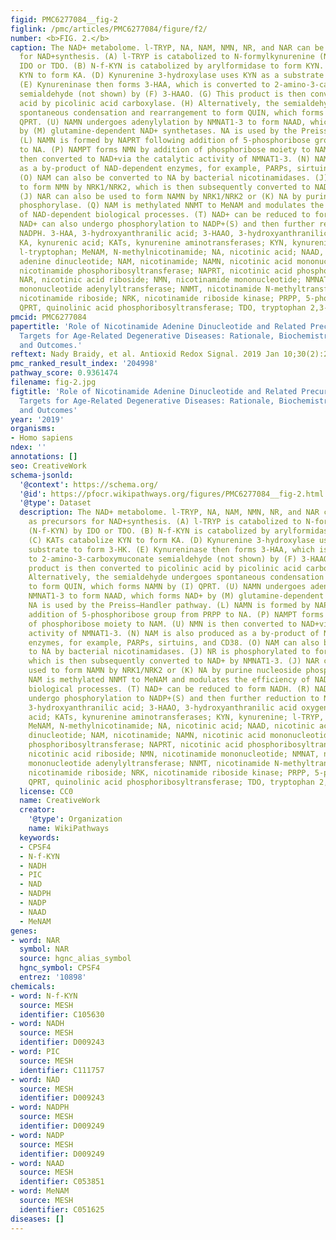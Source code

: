 ```yaml
---
figid: PMC6277084__fig-2
figlink: /pmc/articles/PMC6277084/figure/f2/
number: <b>FIG. 2.</b>
caption: The NAD+ metabolome. l-TRYP, NA, NAM, NMN, NR, and NAR can be used as precursors
  for NAD+synthesis. (A) l-TRYP is catabolized to N-formylkynurenine (N-f-KYN) by
  IDO or TDO. (B) N-f-KYN is catabolized by arylformidase to form KYN. (C) KATs catabolize
  KYN to form KA. (D) Kynurenine 3-hydroxylase uses KYN as a substrate to form 3-HK.
  (E) Kynureninase then forms 3-HAA, which is converted to 2-amino-3-carboxymuconate
  semialdehyde (not shown) by (F) 3-HAAO. (G) This product is then converted to picolinic
  acid by picolinic acid carboxylase. (H) Alternatively, the semialdehyde undergoes
  spontaneous condensation and rearrangement to form QUIN, which forms NAMN by (I)
  QPRT. (U) NAMN undergoes adenylylation by NMNAT1-3 to form NAAD, which forms NAD+
  by (M) glutamine-dependent NAD+ synthetases. NA is used by the Preiss–Handler pathway.
  (L) NAMN is formed by NAPRT following addition of 5-phosphoribose group from PRPP
  to NA. (P) NAMPT forms NMN by addition of phosphoribose moiety to NAM. (U) NMN is
  then converted to NAD+via the catalytic activity of NMNAT1-3. (N) NAM is also produced
  as a by-product of NAD-dependent enzymes, for example, PARPs, sirtuins, and CD38.
  (O) NAM can also be converted to NA by bacterial nicotinamidases. (J) NR is phosphorylated
  to form NMN by NRK1/NRK2, which is then subsequently converted to NAD+ by NMNAT1-3.
  (J) NAR can also be used to form NAMN by NRK1/NRK2 or (K) NA by purine nucleoside
  phosphorylase. (Q) NAM is methylated NNMT to MeNAM and modulates the efficiency
  of NAD-dependent biological processes. (T) NAD+ can be reduced to form NADH. (R)
  NAD+ can also undergo phosphorylation to NADP+(S) and then further reduction to
  NADPH. 3-HAA, 3-hydroxyanthranilic acid; 3-HAAO, 3-hydroxyanthranilic acid oxygenase;
  KA, kynurenic acid; KATs, kynurenine aminotransferases; KYN, kynurenine; l-TRYP,
  l-tryptophan; MeNAM, N-methylnicotinamide; NA, nicotinic acid; NAAD, nicotinic acid
  adenine dinucleotide; NAM, nicotinamide; NAMN, nicotinic acid mononucleotide; NAMPT,
  nicotinamide phosphoribosyltransferase; NAPRT, nicotinic acid phosphoribosyltransferase;
  NAR, nicotinic acid riboside; NMN, nicotinamide mononucleotide; NMNAT, nicotinamide
  mononucleotide adenylyltransferase; NNMT, nicotinamide N-methyltransferase; NR,
  nicotinamide riboside; NRK, nicotinamide riboside kinase; PRPP, 5-phosphoribosyl-1-pyrophosphate;
  QPRT, quinolinic acid phosphoribosyltransferase; TDO, tryptophan 2,3-dioxygenase.
pmcid: PMC6277084
papertitle: 'Role of Nicotinamide Adenine Dinucleotide and Related Precursors as Therapeutic
  Targets for Age-Related Degenerative Diseases: Rationale, Biochemistry, Pharmacokinetics,
  and Outcomes.'
reftext: Nady Braidy, et al. Antioxid Redox Signal. 2019 Jan 10;30(2):251-294.
pmc_ranked_result_index: '204998'
pathway_score: 0.9361474
filename: fig-2.jpg
figtitle: 'Role of Nicotinamide Adenine Dinucleotide and Related Precursors as Therapeutic
  Targets for Age-Related Degenerative Diseases: Rationale, Biochemistry, Pharmacokinetics,
  and Outcomes'
year: '2019'
organisms:
- Homo sapiens
ndex: ''
annotations: []
seo: CreativeWork
schema-jsonld:
  '@context': https://schema.org/
  '@id': https://pfocr.wikipathways.org/figures/PMC6277084__fig-2.html
  '@type': Dataset
  description: The NAD+ metabolome. l-TRYP, NA, NAM, NMN, NR, and NAR can be used
    as precursors for NAD+synthesis. (A) l-TRYP is catabolized to N-formylkynurenine
    (N-f-KYN) by IDO or TDO. (B) N-f-KYN is catabolized by arylformidase to form KYN.
    (C) KATs catabolize KYN to form KA. (D) Kynurenine 3-hydroxylase uses KYN as a
    substrate to form 3-HK. (E) Kynureninase then forms 3-HAA, which is converted
    to 2-amino-3-carboxymuconate semialdehyde (not shown) by (F) 3-HAAO. (G) This
    product is then converted to picolinic acid by picolinic acid carboxylase. (H)
    Alternatively, the semialdehyde undergoes spontaneous condensation and rearrangement
    to form QUIN, which forms NAMN by (I) QPRT. (U) NAMN undergoes adenylylation by
    NMNAT1-3 to form NAAD, which forms NAD+ by (M) glutamine-dependent NAD+ synthetases.
    NA is used by the Preiss–Handler pathway. (L) NAMN is formed by NAPRT following
    addition of 5-phosphoribose group from PRPP to NA. (P) NAMPT forms NMN by addition
    of phosphoribose moiety to NAM. (U) NMN is then converted to NAD+via the catalytic
    activity of NMNAT1-3. (N) NAM is also produced as a by-product of NAD-dependent
    enzymes, for example, PARPs, sirtuins, and CD38. (O) NAM can also be converted
    to NA by bacterial nicotinamidases. (J) NR is phosphorylated to form NMN by NRK1/NRK2,
    which is then subsequently converted to NAD+ by NMNAT1-3. (J) NAR can also be
    used to form NAMN by NRK1/NRK2 or (K) NA by purine nucleoside phosphorylase. (Q)
    NAM is methylated NNMT to MeNAM and modulates the efficiency of NAD-dependent
    biological processes. (T) NAD+ can be reduced to form NADH. (R) NAD+ can also
    undergo phosphorylation to NADP+(S) and then further reduction to NADPH. 3-HAA,
    3-hydroxyanthranilic acid; 3-HAAO, 3-hydroxyanthranilic acid oxygenase; KA, kynurenic
    acid; KATs, kynurenine aminotransferases; KYN, kynurenine; l-TRYP, l-tryptophan;
    MeNAM, N-methylnicotinamide; NA, nicotinic acid; NAAD, nicotinic acid adenine
    dinucleotide; NAM, nicotinamide; NAMN, nicotinic acid mononucleotide; NAMPT, nicotinamide
    phosphoribosyltransferase; NAPRT, nicotinic acid phosphoribosyltransferase; NAR,
    nicotinic acid riboside; NMN, nicotinamide mononucleotide; NMNAT, nicotinamide
    mononucleotide adenylyltransferase; NNMT, nicotinamide N-methyltransferase; NR,
    nicotinamide riboside; NRK, nicotinamide riboside kinase; PRPP, 5-phosphoribosyl-1-pyrophosphate;
    QPRT, quinolinic acid phosphoribosyltransferase; TDO, tryptophan 2,3-dioxygenase.
  license: CC0
  name: CreativeWork
  creator:
    '@type': Organization
    name: WikiPathways
  keywords:
  - CPSF4
  - N-f-KYN
  - NADH
  - PIC
  - NAD
  - NADPH
  - NADP
  - NAAD
  - MeNAM
genes:
- word: NAR
  symbol: NAR
  source: hgnc_alias_symbol
  hgnc_symbol: CPSF4
  entrez: '10898'
chemicals:
- word: N-f-KYN
  source: MESH
  identifier: C105630
- word: NADH
  source: MESH
  identifier: D009243
- word: PIC
  source: MESH
  identifier: C111757
- word: NAD
  source: MESH
  identifier: D009243
- word: NADPH
  source: MESH
  identifier: D009249
- word: NADP
  source: MESH
  identifier: D009249
- word: NAAD
  source: MESH
  identifier: C053851
- word: MeNAM
  source: MESH
  identifier: C051625
diseases: []
---
```

